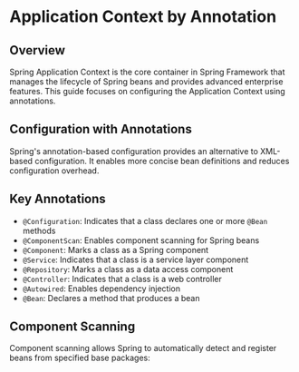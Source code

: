 # Application Context by Annotation

## Overview

Spring Application Context is the core container in Spring Framework that manages the lifecycle of
Spring beans and provides advanced enterprise features. This guide focuses on configuring the
Application Context using annotations.

## Configuration with Annotations

Spring's annotation-based configuration provides an alternative to XML-based configuration. It
enables more concise bean definitions and reduces configuration overhead.

## Key Annotations

- `@Configuration`: Indicates that a class declares one or more `@Bean` methods
- `@ComponentScan`: Enables component scanning for Spring beans
- `@Component`: Marks a class as a Spring component
- `@Service`: Indicates that a class is a service layer component
- `@Repository`: Marks a class as a data access component
- `@Controller`: Indicates that a class is a web controller
- `@Autowired`: Enables dependency injection
- `@Bean`: Declares a method that produces a bean

## Component Scanning

Component scanning allows Spring to automatically detect and register beans from specified base
packages:

